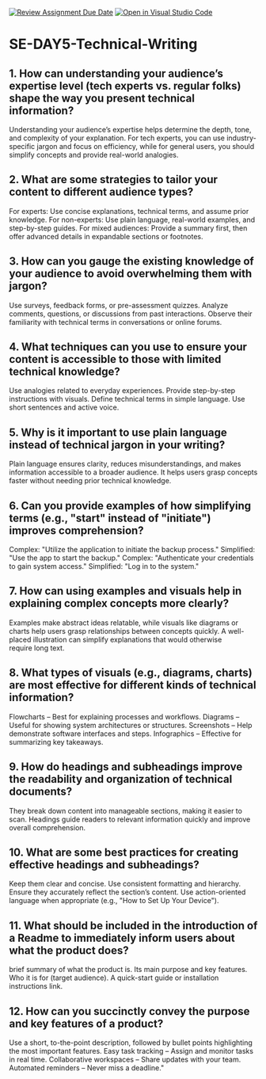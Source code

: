 [![Review Assignment Due Date](https://classroom.github.com/assets/deadline-readme-button-22041afd0340ce965d47ae6ef1cefeee28c7c493a6346c4f15d667ab976d596c.svg)](https://classroom.github.com/a/zsAR-pyY)
[![Open in Visual Studio Code](https://classroom.github.com/assets/open-in-vscode-2e0aaae1b6195c2367325f4f02e2d04e9abb55f0b24a779b69b11b9e10269abc.svg)](https://classroom.github.com/online_ide?assignment_repo_id=18542415&assignment_repo_type=AssignmentRepo)
# SE-DAY5-Technical-Writing
## 1. How can understanding your audience’s expertise level (tech experts vs. regular folks) shape the way you present technical information?
Understanding your audience’s expertise helps determine the depth, tone, and complexity of your explanation. For tech experts, you can use industry-specific jargon and focus on efficiency, while for general users, you should simplify concepts and provide real-world analogies.

## 2. What are some strategies to tailor your content to different audience types?
For experts: Use concise explanations, technical terms, and assume prior knowledge.
For non-experts: Use plain language, real-world examples, and step-by-step guides.
For mixed audiences: Provide a summary first, then offer advanced details in expandable sections or footnotes.

## 3. How can you gauge the existing knowledge of your audience to avoid overwhelming them with jargon?
Use surveys, feedback forms, or pre-assessment quizzes.
Analyze comments, questions, or discussions from past interactions.
Observe their familiarity with technical terms in conversations or online forums.

## 4. What techniques can you use to ensure your content is accessible to those with limited technical knowledge?
Use analogies related to everyday experiences.
Provide step-by-step instructions with visuals.
Define technical terms in simple language.
Use short sentences and active voice.

## 5. Why is it important to use plain language instead of technical jargon in your writing?
Plain language ensures clarity, reduces misunderstandings, and makes information accessible to a broader audience. It helps users grasp concepts faster without needing prior technical knowledge.

## 6. Can you provide examples of how simplifying terms (e.g., "start" instead of "initiate") improves comprehension?
Complex: "Utilize the application to initiate the backup process."
Simplified: "Use the app to start the backup."
Complex: "Authenticate your credentials to gain system access."
Simplified: "Log in to the system."

## 7. How can using examples and visuals help in explaining complex concepts more clearly?
Examples make abstract ideas relatable, while visuals like diagrams or charts help users grasp relationships between concepts quickly. A well-placed illustration can simplify explanations that would otherwise require long text.

## 8. What types of visuals (e.g., diagrams, charts) are most effective for different kinds of technical information?
Flowcharts – Best for explaining processes and workflows.
Diagrams – Useful for showing system architectures or structures.
Screenshots – Help demonstrate software interfaces and steps.
Infographics – Effective for summarizing key takeaways.

## 9. How do headings and subheadings improve the readability and organization of technical documents?
They break down content into manageable sections, making it easier to scan. Headings guide readers to relevant information quickly and improve overall comprehension.

## 10. What are some best practices for creating effective headings and subheadings?
Keep them clear and concise.
Use consistent formatting and hierarchy.
Ensure they accurately reflect the section’s content.
Use action-oriented language when appropriate (e.g., "How to Set Up Your Device").

## 11. What should be included in the introduction of a Readme to immediately inform users about what the product does?
brief summary of what the product is.
Its main purpose and key features.
Who it is for (target audience).
A quick-start guide or installation instructions link.

## 12. How can you succinctly convey the purpose and key features of a product?
Use a short, to-the-point description, followed by bullet points highlighting the most important features.
Easy task tracking – Assign and monitor tasks in real time.
Collaborative workspaces – Share updates with your team.
Automated reminders – Never miss a deadline."
